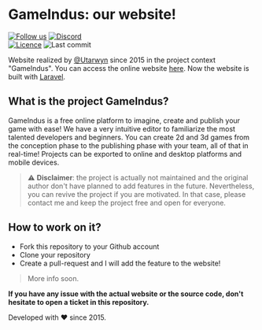 # GameIndus: our website!

[![Follow us](https://img.shields.io/twitter/follow/GameIndus.svg?style=social&label=Follow%20us%20on%20Twitter)](https://twitter.com/GameIndus)
[![Discord](https://img.shields.io/discord/177737791680151553.svg)](https://discord.gg/fvYYeD5) \
[![Licence](https://img.shields.io/badge/License-CC%20BY--SA%203.0-green.svg)](https://github.com/GameIndus/gameindus.fr/blob/master/LICENSE.md)
![Last commit](https://img.shields.io/github/last-commit/gameindus/gameindus.fr.svg)

Website realized by [@Utarwyn](https://github.com/utarwyn) since 2015 in the project context "GameIndus". You can access the online website [here](https://gameindus.fr). Now the website is built with [Laravel](https://laravel.com).

## What is the project GameIndus?

GameIndus is a free online platform to imagine, create and publish your game with ease!
We have a very intuitive editor to familiarize the most talented developers and beginners. 
You can create 2d and 3d games from the conception phase to the publishing phase with your team, all of that in real-time!
Projects can be exported to online and desktop platforms and mobile devices. 

>
> :warning: **Disclaimer**: the project is actually not maintained and the original author don't have planned to add features in the future. Nevertheless, you can revive the project if you are motivated. In that case, please contact me and keep the project free and open for everyone. 
>

## How to work on it?

* Fork this repository to your Github account
* Clone your repository
* Create a pull-request and I will add the feature to the website!

> More info soon.

**If you have any issue with the actual website or the source code, don't hesitate to open a ticket in this repository.**

Developed with :heart: since 2015.